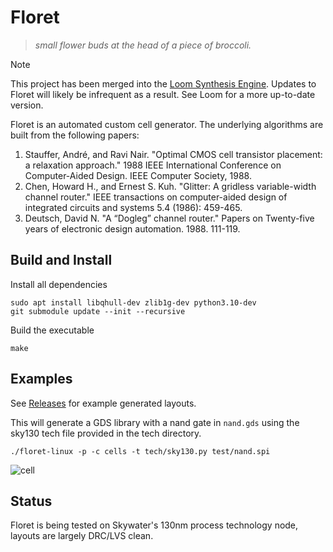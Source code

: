 # Floret

> *small flower buds at the head of a piece of broccoli.*

> [!NOTE]  
> This project has been merged into the [Loom Synthesis
> Engine](https://github.com/broccolimicro/loom). Updates to Floret will likely
> be infrequent as a result. See Loom for a more up-to-date version.

Floret is an automated custom cell generator. The underlying algorithms are built from the following papers:

1. Stauffer, André, and Ravi Nair. "Optimal CMOS cell transistor placement: a relaxation approach." 1988 IEEE International Conference on Computer-Aided Design. IEEE Computer Society, 1988.
2. Chen, Howard H., and Ernest S. Kuh. "Glitter: A gridless variable-width channel router." IEEE transactions on computer-aided design of integrated circuits and systems 5.4 (1986): 459-465.
3. Deutsch, David N. "A “Dogleg” channel router." Papers on Twenty-five years of electronic design automation. 1988. 111-119.

## Build and Install

Install all dependencies
```
sudo apt install libqhull-dev zlib1g-dev python3.10-dev
git submodule update --init --recursive
```

Build the executable
```
make
```

## Examples

See [Releases](https://github.com/broccolimicro/floret/releases) for example generated layouts.

This will generate a GDS library with a nand gate in `nand.gds` using the sky130 tech file provided in the tech directory.
```
./floret-linux -p -c cells -t tech/sky130.py test/nand.spi
```

![cell](https://github.com/broccolimicro/floret/assets/8902287/9085fadf-f1ff-4f82-a233-061a880ca9d2)

## Status

Floret is being tested on Skywater's 130nm process technology node, layouts are largely DRC/LVS clean.
